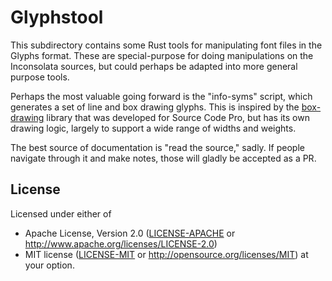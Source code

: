 # Glyphstool

This subdirectory contains some Rust tools for manipulating font files in the Glyphs format. These are special-purpose for doing manipulations on the Inconsolata sources, but could perhaps be adapted into more general purpose tools.

Perhaps the most valuable going forward is the "info-syms" script, which generates a set of line and box drawing glyphs. This is inspired by the [box-drawing] library that was developed for Source Code Pro, but has its own drawing logic, largely to support a wide range of widths and weights.

The best source of documentation is "read the source," sadly. If people navigate through it and make notes, those will gladly be accepted as a PR.

## License

Licensed under either of
  * Apache License, Version 2.0 ([LICENSE-APACHE](LICENSE-APACHE) or
    http://www.apache.org/licenses/LICENSE-2.0)
  * MIT license ([LICENSE-MIT](LICENSE-MIT) or
    http://opensource.org/licenses/MIT) at your option.

[box-drawing]: https://github.com/adobe-type-tools/box-drawing
